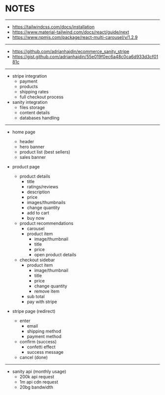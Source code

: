 # NOTES

---

- https://tailwindcss.com/docs/installation
- https://www.material-tailwind.com/docs/react/guide/next
- https://www.npmjs.com/package/react-multi-carousel/v/1.2.9

---

- https://github.com/adrianhajdin/ecommerce_sanity_stripe
- https://gist.github.com/adrianhajdin/55e019f0ec6a48c0ca6d933d3cf0181c

---

- stripe integration
  - payment
  - products
  - shipping rates
  - full checkout process
- sanity integration
  - files storage
  - content details
  - databases handling

---

- home page
  - header
  - hero banner
  - product list (best sellers)
  - sales banner

- product page
  - product details
    - title
    - ratings/reviews
    - description
    - price
    - images/thumbnails
    - change quantity
    - add to cart
    - buy now
  - product recommendations
    - carousel
    - product item
      - image/thumbnail
      - title
      - price
      - open product details
  - checkout sidebar
    - product item
      - image/thumbnail
      - title
      - price
      - change quantity
      - remove item
    - sub total
    - pay with stripe
- stripe page (redirect)
  - enter
    - email
    - shipping method
    - payment method
  - confirm (success)
    - confetti effect
    - success message
  - cancel (done)

---

- sanity api (monthly usage)
  - 200k api request
  - 1m api cdn request
  - 20bg bandwidth
